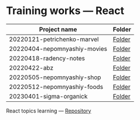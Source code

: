 # Training works — React

| Project name                 | Folder                                    |
| ---------------------------- | ----------------------------------------- |
| 20220121-petrichenko-marvel  | [Folder](./20220121-petrichenko-marvel)   |
| 20220404-nepomnyashiy-movies | [Folder](./20220404-nepomnyashiy-movies)  |
| 20220418-radency-notes       | [Folder](./20220418-radency-notes)        |
| 20220422-abz                 | [Folder](./20220422-abz)                  |
| 20220505-nepomnyashiy-shop   | [Folder](./20220505-nepomnyashiy-shop)    |
| 20220512-nepomnyashiy-foods  | [Folder](./20220512-nepomnyashiy-foods)   |
| 20230401-sigma-organick      | [Folder](./20230401-sigma-organick/)      |

React topics learning — [Repository](https://github.com/hisbvdis/react)
